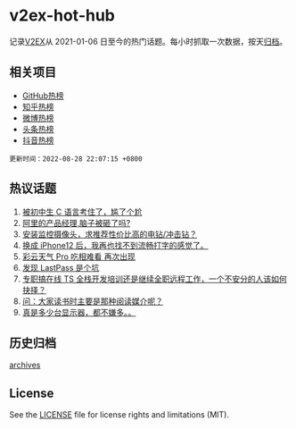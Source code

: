 # v2ex-hot-hub

 记录[V2EX](https://www.v2ex.com/)从 2021-01-06 日至今的热门话题。每小时抓取一次数据，按天[归档](archives)。
 
 ## 相关项目

- [GitHub热榜](https://github.com/lonnyzhang423/github-hot-hub)
- [知乎热榜](https://github.com/lonnyzhang423/zhihu-hot-hub)
- [微博热榜](https://github.com/lonnyzhang423/weibo-hot-hub)
- [头条热榜](https://github.com/lonnyzhang423/toutiao-hot-hub)
- [抖音热榜](https://github.com/lonnyzhang423/douyin-hot-hub)


 `更新时间：2022-08-28 22:07:15 +0800`

## 热议话题

1. [被初中生 C 语言考住了，尴了个尬](https://www.v2ex.com/t/875942)
1. [阿里的产品经理,脑子被砸了吗?](https://www.v2ex.com/t/875957)
1. [安装监控摄像头，求推荐性价比高的电钻/冲击钻？](https://www.v2ex.com/t/875889)
1. [换成 iPhone12 后，我再也找不到流畅打字的感觉了。](https://www.v2ex.com/t/875954)
1. [彩云天气 Pro 吃相难看 再次出现](https://www.v2ex.com/t/875963)
1. [发现 LastPass 是个坑](https://www.v2ex.com/t/875964)
1. [专职搞在线 TS 全栈开发培训还是继续全职远程工作，一个不安分的人该如何抉择？](https://www.v2ex.com/t/875918)
1. [问：大家读书时主要是那种阅读媒介呢？](https://www.v2ex.com/t/875948)
1. [真是多少台显示器，都不嫌多。。](https://www.v2ex.com/t/875998)

## 历史归档

[archives](archives)

## License

See the [LICENSE](LICENSE) file for license rights and limitations (MIT).
